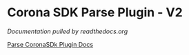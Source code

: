 # Corona SDK Parse Plugin - V2

*Documentation pulled by readthedocs.org*

[Parse CoronaSDk Plugin Docs](https://parse.develephant.com)

